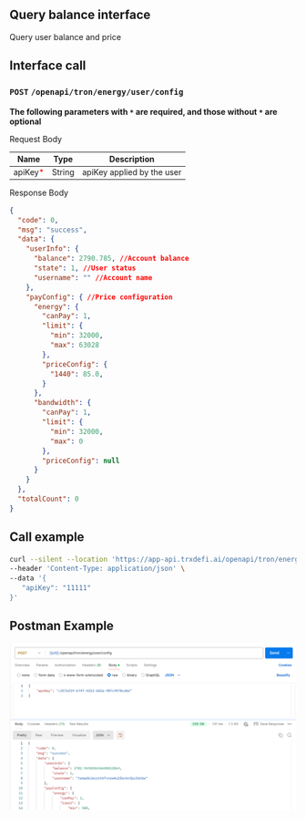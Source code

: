 ## Query balance interface
Query user balance and price

## Interface call
### `POST` `/openapi/tron/energy/user/config`
**The following parameters with `*` are required, and those without `*` are optional**

Request Body

| Name                                   | Type   | Description    |
|----------------------------------------|--------|----------------|
| apiKey<span style="color:red">*</span> | String | apiKey applied by the user    |


Response Body
```JSON
{
  "code": 0,
  "msg": "success",
  "data": {
    "userInfo": {
      "balance": 2790.785, //Account balance
      "state": 1, //User status
      "username": "" //Account name
    },
    "payConfig": { //Price configuration
      "energy": {
        "canPay": 1,
        "limit": {
          "min": 32000,
          "max": 63028
        },
        "priceConfig": {
          "1440": 85.0,
        }
      },
      "bandwidth": {
        "canPay": 1,
        "limit": {
          "min": 32000,
          "max": 0
        },
        "priceConfig": null
      }
    }
  },
  "totalCount": 0
}
```

## Call example
```bash
curl --silent --location 'https://app-api.trxdefi.ai/openapi/tron/energy/user/config' \
--header 'Content-Type: application/json' \
--data '{
   "apiKey": "11111"
}'

```

## Postman Example

![user_config.png](img/user_config.png)


